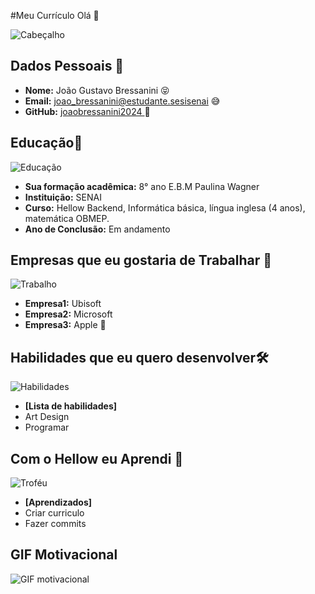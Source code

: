 
#Meu Currículo Olá 🌟

![Cabeçalho](https://www.insper.edu.br/wp-content/uploads/2023/04/Linguagen-de-programacao-2-shutterstock_1680857539.jpg.jpeg)

## Dados Pessoais 📄

- **Nome:**  João Gustavo Bressanini 😝 
- **Email:**  joao_bressanini@estudante.sesisenai 😅 
- **GitHub:**  [ joaobressanini2024 ](https://github.com/joaobressanini2024) 🔗                                                                                                                                                
 
 

## Educação🏫
![Educação](https://media.licdn.com/dms/image/D4D12AQFDIfqMFxIN6g/article-cover_image-shrink_600_2000/0/1692621049955?e=2147483647&v=beta&t=PyBhc6eeMPxNrZNSe-NrD18U40NMGzUYF1SjiBJdxAQ)
- **Sua formação acadêmica:** 8° ano E.B.M Paulina Wagner
- **Instituição:** SENAI
- **Curso:** Hellow Backend, Informática básica, língua inglesa (4 anos), matemática OBMEP.
- **Ano de Conclusão:** Em andamento




## Empresas que eu gostaria de Trabalhar 💼
![Trabalho](https://zenklub.com.br/blog/wp-content/uploads/2017/04/workspace-2167299_1280-1.jpg)
 - **Empresa1:** Ubisoft
 - **Empresa2:** Microsoft 
 - **Empresa3:** Apple 🍎



## Habilidades que eu quero desenvolver🛠️
![Habilidades](https://img.freepik.com/fotos-premium/o-desempenho-no-trabalho-e-influenciado-por-habilidades-habilidades-e-competencias-o-conceito-de-individuo_27634-911.jpg)
- **[Lista de habilidades]**
-  Art Design
-  Programar



## Com o Hellow eu Aprendi 🎉
![Troféu](https://blog.experiencelounge.com.br/wp-content/uploads/2019/04/confira-11-ideias-para-a-premiacao-de-funcionarios-780x450.jpg)
- **[Aprendizados]**
- Criar curriculo
- Fazer commits



## GIF Motivacional
![GIF motivacional](https://media1.giphy.com/media/v1.Y2lkPTc5MGI3NjExZ3pxMDIwc3VleHFzdWNvNHoydjZlYmp5amlobXduN2QxeGllOW5zayZlcD12MV9pbnRlcm5hbF9naWZfYnlfaWQmY3Q9Zw/Lopx9eUi34rbq/giphy.gif)

